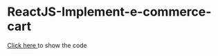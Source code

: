 # ReactJS-Implement-e-commerce-cart
<a href="https://codepen.io/MansiGodhani/pen/QWqdKJg">Click here </a>to show the code

